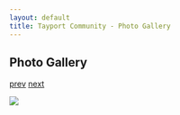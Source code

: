 ```yaml
---
layout: default
title: Tayport Community - Photo Gallery
---
```

## Photo Gallery

[prev](http://tayport.org.uk/photo/229) [next](http://tayport.org.uk/photo/231)

![ ](http://tayport.org.uk/media/230.jpg " ")


